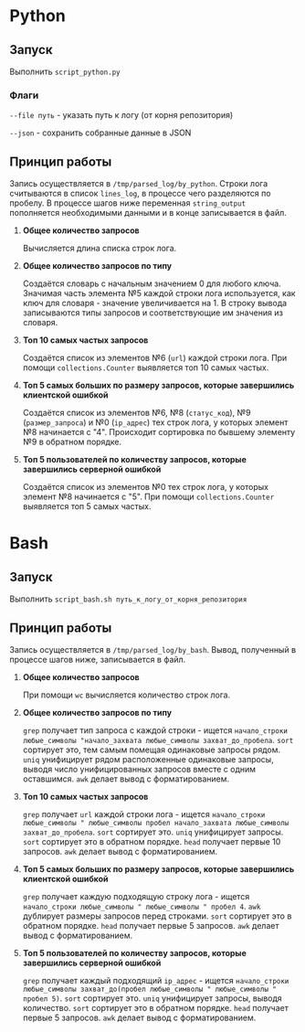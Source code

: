 # Python

## Запуск
Выполнить `script_python.py`

### Флаги

`--file путь` - указать путь к логу (от корня репозитория)

`--json` - сохранить собранные данные в JSON

## Принцип работы
Запись осуществляется в `/tmp/parsed_log/by_python`.
Строки лога считываются в список `lines_log`, в процессе чего
разделяются по пробелу.
В процессе шагов ниже переменная `string_output` пополняется
необходимыми данными и в конце записывается в файл.

1) **Общее количество запросов**

   Вычисляется длина списка строк лога.


2) **Общее количество запросов по типу**

   Создаётся словарь с начальным значением 0 для любого ключа. 
   Значимая часть элемента №5 каждой строки лога используется, как ключ
   для словаря - значение увеличивается на 1. 
   В строку вывода записываются типы запросов и соответствующие им
   значения из словаря.


3) **Топ 10 самых частых запросов**

   Создаётся список из элементов №6 (`url`) каждой строки лога. 
   При помощи `collections.Counter` выявляется топ 10 самых частых.


4) **Топ 5 самых больших по размеру запросов, которые завершились
   клиентской ошибкой**

   Создаётся список из элементов №6, №8 (`статус_код`), №9 
   (`размер_запроса`) и №0 (`ip_адрес`) тех строк лога, у которых 
   элемент №8 начинается с "4". 
   Происходит сортировка по бывшему элементу №9 в обратном порядке.


5) **Топ 5 пользователей по количеству запросов, которые завершились
   серверной ошибкой**

   Создаётся список из элементов №0 тех строк лога, у которых элемент 
   №8 начинается с "5". 
   При помощи `collections.Counter` выявляется топ 5 самых частых.


# Bash

## Запуск
Выполнить `script_bash.sh путь_к_логу_от_корня_репозитория`

## Принцип работы
Запись осуществляется в `/tmp/parsed_log/by_bash`.
Вывод, полученный в процессе шагов ниже, записывается в файл.

1) **Общее количество запросов**

   При помощи `wc` вычисляется количество строк лога.


2) **Общее количество запросов по типу**

   `grep` получает тип запроса с каждой строки - ищется `начало_строки
   любые_символы "начало_захвата любые_символы захват_до_пробела`.
   `sort` сортирует это, тем самым помещая одинаковые запросы рядом.
   `uniq` унифицирует рядом расположенные одинаковые запросы, выводя
   число унифицированных запросов вместе с одним оставшимся.
   `awk` делает вывод с форматированием.


3) **Топ 10 самых частых запросов**
   
   `grep` получает `url` каждой строки лога - ищется `начало_строки
   любые_символы " любые_символы пробел началo_захвата любые_символы
   захват_до_пробела`.
   `sort` сортирует это.
   `uniq` унифицирует запросы.
   `sort` сортирует это в обратном порядке.
   `head` получает первые 10 запросов.
   `awk` делает вывод с форматированием.


4) **Топ 5 самых больших по размеру запросов, которые завершились
   клиентской ошибкой**

   `grep` получает каждую подходящую строку лога - ищется `начало_строки
   любые_символы " любые_символы " пробел 4`.
   `awk` дублирует размеры запросов перед строками.
   `sort` сортирует это в обратном порядке.
   `head` получает первые 5 запросов.
   `awk` делает вывод с форматированием.


5) **Топ 5 пользователей по количеству запросов, которые завершились
   серверной ошибкой**

   `grep` получает каждый подходящий `ip_адрес` - ищется `начало_строки
   любые_символы захват_до(пробел любые_символы " любые_символы " пробел
   5)`.
   `sort` сортирует это.
   `uniq` унифицирует запросы, выводя количество.
   `sort` сортирует это в обратном порядке.
   `head` получает первые 5 запросов.
   `awk` делает вывод с форматированием.
